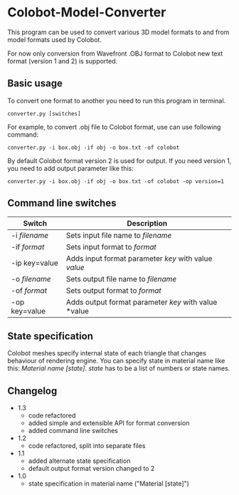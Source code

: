 Colobot-Model-Converter
=======================

This program can be used to convert various 3D model formats to and from model formats used by Colobot.

For now only conversion from Wavefront .OBJ format to Colobot new text format (version 1 and 2) is supported.


Basic usage
-----------

To convert one format to another you need to run this program in terminal.

```
converter.py [switches]
```

For example, to convert .obj file to Colobot format, use can use following command:

```
converter.py -i box.obj -if obj -o box.txt -of colobot
```

By default Colobot format version 2 is used for output. If you need version 1, you need to add output parameter like this:

```
converter.py -i box.obj -if obj -o box.txt -of colobot -op version=1
```


Command line switches
---------------------

Switch             | Description
-------------------|----------------------------------------
-i *filename*      | Sets input file name to *filename*
-if *format*       | Sets input format to *format*
-ip key=value      | Adds input format parameter *key* with value *value*
-o *filename*      | Sets output file name to *filename*
-of *format*       | Sets output format to *format*
-op key=value      | Adds output format parameter *key* with value *value


State specification
-------------------

Colobot meshes specify internal state of each triangle that changes behaviour of rendering engine. You can specify state in material name like this: *Material name [state]*. *state* has to be a list of numbers or state names.


Changelog
---------

- 1.3
  - code refactored
  - added simple and extensible API for format conversion
  - added command line switches
- 1.2
  - code refactored, split into separate files
- 1.1
  - added alternate state specification
  - default output format version changed to 2
- 1.0
  - state specification in material name ("Material [state]")
